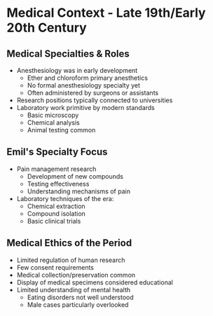 # Medical Context - Late 19th/Early 20th Century

## Medical Specialties & Roles
- Anesthesiology was in early development
  - Ether and chloroform primary anesthetics
  - No formal anesthesiology specialty yet
  - Often administered by surgeons or assistants
- Research positions typically connected to universities
- Laboratory work primitive by modern standards
  - Basic microscopy
  - Chemical analysis
  - Animal testing common

## Emil's Specialty Focus
- Pain management research
  - Development of new compounds
  - Testing effectiveness
  - Understanding mechanisms of pain
- Laboratory techniques of the era:
  - Chemical extraction
  - Compound isolation
  - Basic clinical trials

## Medical Ethics of the Period
- Limited regulation of human research
- Few consent requirements
- Medical collection/preservation common
- Display of medical specimens considered educational
- Limited understanding of mental health
  - Eating disorders not well understood
  - Male cases particularly overlooked 
